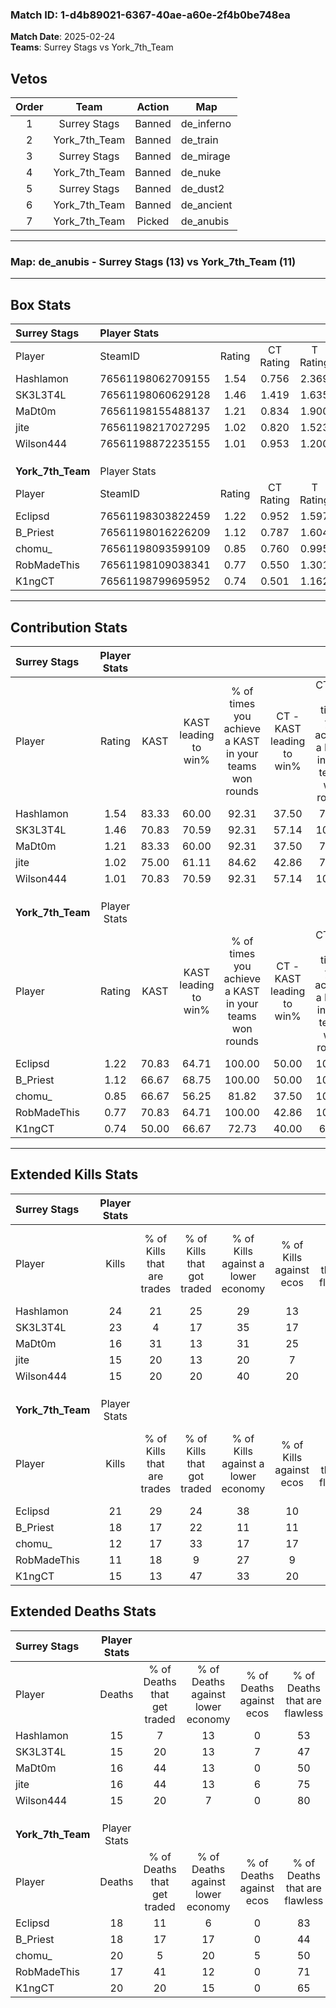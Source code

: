 ### Match ID: 1-d4b89021-6367-40ae-a60e-2f4b0be748ea  
**Match Date**: 2025-02-24  
**Teams**: Surrey Stags vs York_7th_Team  

## Vetos  

| Order | Team | Action | Map |
| :---: | :--: | :----: | --- |
| 1 | Surrey Stags | Banned | de_inferno |
| 2 | York_7th_Team | Banned | de_train |
| 3 | Surrey Stags | Banned | de_mirage |
| 4 | York_7th_Team | Banned | de_nuke |
| 5 | Surrey Stags | Banned | de_dust2 |
| 6 | York_7th_Team | Banned | de_ancient |
| 7 | York_7th_Team | Picked | de_anubis |

---  

### **Map**: de_anubis - Surrey Stags (13) vs York_7th_Team (11)  
---  

## Box Stats  

| **Surrey Stags**  | Player Stats      |        |           |          |       |       |       |         |        |      |     |
| :- | :- | :-: | :-: | :-: | :-: | :-: | :-: | :-: | :-: | :-: | :-: |
| Player            | SteamID           | Rating | CT Rating | T Rating | KAST  |  ADR  | Kills | Assists | Deaths | K/D  | HS% |
| Hashlamon         | 76561198062709155 |  1.54  |   0.756   |  2.369   | 83.33 | 100.9 |  24   |    4    |   15   | 1.60 | 83  |
| SK3L3T4L          | 76561198060629128 |  1.46  |   1.419   |  1.635   | 70.83 | 110.3 |  23   |    7    |   15   | 1.53 | 60  |
| MaDt0m            | 76561198155488137 |  1.21  |   0.834   |  1.900   | 83.33 | 87.3  |  16   |   10    |   16   | 1.00 | 43  |
| jite              | 76561198217027295 |  1.02  |   0.820   |  1.523   | 75.00 | 66.7  |  15   |    2    |   16   | 0.94 | 20  |
| Wilson444         | 76561198872235155 |  1.01  |   0.953   |  1.200   | 70.83 | 62.4  |  15   |    6    |   15   | 1.00 | 60  |
|                   |                   |        |           |          |       |       |       |         |        |      |     |
|                   |                   |        |           |          |       |       |       |         |        |      |     |
|                   |                   |        |           |          |       |       |       |         |        |      |     |
| **York_7th_Team** | Player Stats      |        |           |          |       |       |       |         |        |      |     |
| Player            | SteamID           | Rating | CT Rating | T Rating | KAST  |  ADR  | Kills | Assists | Deaths | K/D  | HS% |
| Eclipsd           | 76561198303822459 |  1.22  |   0.952   |  1.597   | 70.83 | 85.2  |  21   |    3    |   18   | 1.17 | 47  |
| B_Priest          | 76561198016226209 |  1.12  |   0.787   |  1.604   | 66.67 | 84.3  |  18   |   12    |   18   | 1.00 | 33  |
| chomu_            | 76561198093599109 |  0.85  |   0.760   |  0.995   | 66.67 | 84.9  |  12   |   11    |   20   | 0.60 | 41  |
| RobMadeThis       | 76561198109038341 |  0.77  |   0.550   |  1.301   | 70.83 | 48.9  |  11   |    4    |   17   | 0.65 |  9  |
| K1ngCT            | 76561198799695952 |  0.74  |   0.501   |  1.162   | 50.00 | 64.9  |  15   |    3    |   20   | 0.75 | 60  |
---  

## Contribution Stats  

| **Surrey Stags**  | Player Stats |       |                      |                                                        |                           |                                                             |                          |                                                            |
| :- | :-: | :-: | :-: | :-: | :-: | :-: | :-: | :-: |
| Player            |    Rating    | KAST  | KAST leading to win% | % of times you achieve a KAST in your teams won rounds | CT - KAST leading to win% | CT - % of times you achieve a KAST in your teams won rounds | T - KAST leading to win% | T - % of times you achieve a KAST in your teams won rounds |
| Hashlamon         |     1.54     | 83.33 |        60.00         |                         92.31                          |           37.50           |                            75.00                            |          75.00           |                           100.00                           |
| SK3L3T4L          |     1.46     | 70.83 |        70.59         |                         92.31                          |           57.14           |                           100.00                            |          80.00           |                           88.89                            |
| MaDt0m            |     1.21     | 83.33 |        60.00         |                         92.31                          |           37.50           |                            75.00                            |          75.00           |                           100.00                           |
| jite              |     1.02     | 75.00 |        61.11         |                         84.62                          |           42.86           |                            75.00                            |          72.73           |                           88.89                            |
| Wilson444         |     1.01     | 70.83 |        70.59         |                         92.31                          |           57.14           |                           100.00                            |          80.00           |                           88.89                            |
|                   |              |       |                      |                                                        |                           |                                                             |                          |                                                            |
|                   |              |       |                      |                                                        |                           |                                                             |                          |                                                            |
|                   |              |       |                      |                                                        |                           |                                                             |                          |                                                            |
| **York_7th_Team** | Player Stats |       |                      |                                                        |                           |                                                             |                          |                                                            |
| Player            |    Rating    | KAST  | KAST leading to win% | % of times you achieve a KAST in your teams won rounds | CT - KAST leading to win% | CT - % of times you achieve a KAST in your teams won rounds | T - KAST leading to win% | T - % of times you achieve a KAST in your teams won rounds |
| Eclipsd           |     1.22     | 70.83 |        64.71         |                         100.00                         |           50.00           |                           100.00                            |          72.73           |                           100.00                           |
| B_Priest          |     1.12     | 66.67 |        68.75         |                         100.00                         |           50.00           |                           100.00                            |          80.00           |                           100.00                           |
| chomu_            |     0.85     | 66.67 |        56.25         |                         81.82                          |           37.50           |                           100.00                            |          75.00           |                           75.00                            |
| RobMadeThis       |     0.77     | 70.83 |        64.71         |                         100.00                         |           42.86           |                           100.00                            |          80.00           |                           100.00                           |
| K1ngCT            |     0.74     | 50.00 |        66.67         |                         72.73                          |           40.00           |                            66.67                            |          85.71           |                           75.00                            |
---  

## Extended Kills Stats  

| **Surrey Stags**  | Player Stats |                            |                            |                                    |                         |                              |                                 |                                       |                    |           |
| :- | :-: | :-: | :-: | :-: | :-: | :-: | :-: | :-: | :-: | :-: |
| Player            |    Kills     | % of Kills that are trades | % of Kills that got traded | % of Kills against a lower economy | % of Kills against ecos | % of Kills that are flawless | % of Kills that are close duels | % of Kills that are assisted by flash | Pistol Round Kills | AWP Kills |
| Hashlamon         |      24      |             21             |             25             |                 29                 |           13            |              54              |               13                |                   4                   |         1          |     0     |
| SK3L3T4L          |      23      |             4              |             17             |                 35                 |           17            |              61              |               13                |                   9                   |         3          |     0     |
| MaDt0m            |      16      |             31             |             13             |                 31                 |           25            |              69              |                6                |                   6                   |         1          |     0     |
| jite              |      15      |             20             |             13             |                 20                 |            7            |              60              |               20                |                   0                   |         0          |     6     |
| Wilson444         |      15      |             20             |             20             |                 40                 |           20            |              73              |                0                |                   0                   |         3          |     1     |
|                   |              |                            |                            |                                    |                         |                              |                                 |                                       |                    |           |
|                   |              |                            |                            |                                    |                         |                              |                                 |                                       |                    |           |
|                   |              |                            |                            |                                    |                         |                              |                                 |                                       |                    |           |
| **York_7th_Team** | Player Stats |                            |                            |                                    |                         |                              |                                 |                                       |                    |           |
| Player            |    Kills     | % of Kills that are trades | % of Kills that got traded | % of Kills against a lower economy | % of Kills against ecos | % of Kills that are flawless | % of Kills that are close duels | % of Kills that are assisted by flash | Pistol Round Kills | AWP Kills |
| Eclipsd           |      21      |             29             |             24             |                 38                 |           10            |              71              |               10                |                   0                   |         2          |     0     |
| B_Priest          |      18      |             17             |             22             |                 11                 |           11            |              61              |                6                |                   0                   |         4          |     0     |
| chomu_            |      12      |             17             |             33             |                 17                 |           17            |              50              |                8                |                   0                   |         1          |     0     |
| RobMadeThis       |      11      |             18             |             9              |                 27                 |            9            |              64              |                0                |                   0                   |         0          |     1     |
| K1ngCT            |      15      |             13             |             47             |                 33                 |           20            |              53              |                7                |                   0                   |         2          |     2     |
## Extended Deaths Stats  

| **Surrey Stags**  | Player Stats |                             |                                   |                          |                               |                            |                           |               |
| :- | :-: | :-: | :-: | :-: | :-: | :-: | :-: | :-: |
| Player            |    Deaths    | % of Deaths that get traded | % of Deaths against lower economy | % of Deaths against ecos | % of Deaths that are flawless | % of Deaths that are close | % of Deaths while blinded | Deaths to AWP |
| Hashlamon         |      15      |              7              |                13                 |            0             |              53               |             7              |             0             |       1       |
| SK3L3T4L          |      15      |             20              |                13                 |            7             |              47               |             7              |             0             |       0       |
| MaDt0m            |      16      |             44              |                13                 |            0             |              50               |             6              |             0             |       1       |
| jite              |      16      |             44              |                13                 |            6             |              75               |             6              |             0             |       1       |
| Wilson444         |      15      |             20              |                 7                 |            0             |              80               |             7              |             0             |       0       |
|                   |              |                             |                                   |                          |                               |                            |                           |               |
|                   |              |                             |                                   |                          |                               |                            |                           |               |
|                   |              |                             |                                   |                          |                               |                            |                           |               |
| **York_7th_Team** | Player Stats |                             |                                   |                          |                               |                            |                           |               |
| Player            |    Deaths    | % of Deaths that get traded | % of Deaths against lower economy | % of Deaths against ecos | % of Deaths that are flawless | % of Deaths that are close | % of Deaths while blinded | Deaths to AWP |
| Eclipsd           |      18      |             11              |                 6                 |            0             |              83               |             0              |             6             |       2       |
| B_Priest          |      18      |             17              |                17                 |            0             |              44               |             11             |            11             |       1       |
| chomu_            |      20      |              5              |                20                 |            5             |              50               |             25             |             0             |       0       |
| RobMadeThis       |      17      |             41              |                12                 |            0             |              71               |             0              |             0             |       1       |
| K1ngCT            |      20      |             20              |                15                 |            0             |              65               |             15             |             5             |       3       |
